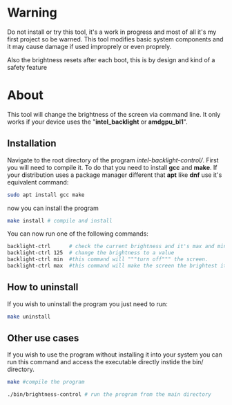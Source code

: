 # Warning
Do not install or try this tool, it's a work in progress and most of all it's my first project so be warned.
This tool modifies basic system components and it may cause damage if used improprely or even proprely.

Also the brightness resets after each boot, this is by design and kind of a safety feature

# About
This tool will change the brightness of the screen via command line.
It only works if your device uses the "**intel_backlight** or **amdgpu_bl1**".

## Installation

Navigate to the root directory of the program *intel-backlight-control/*.
First you will need to compile it. To do that you need to install **gcc** and **make**.
If your distribution uses a package manager different that **apt** like **dnf** use it's equivalent command:

```bash
sudo apt install gcc make 
```

now you can install the program

```bash
make install # compile and install
```

You can now run one of the following commands:
```bash
backlight-ctrl      # check the current brightness and it's max and min setting 
backlight-ctrl 125  # change the brightness to a value
backlight-ctrl min  #this command will """turn off""" the screen.
backlight-ctrl max  #this command will make the screen the brightest it can go
```

## How to uninstall

If you wish to uninstall the program you just need to run:

```bash
make uninstall
```

## Other use cases

If you wish to use the program without installing it into your system you can run this command and access the executable directly instide the bin/ directory.

```bash
make #compile the program
```
```bash
./bin/brightness-control # run the program from the main directory